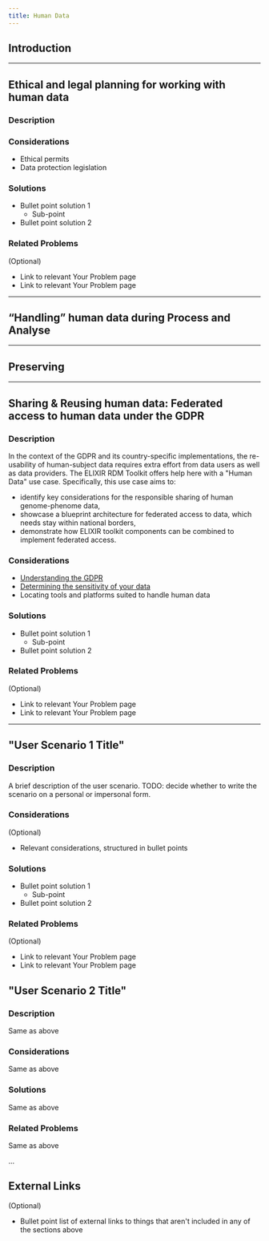 ```yaml
---
title: Human Data
---
```


## Introduction

---
## Ethical and legal planning for working with human data

### Description

### Considerations

* Ethical permits
* Data protection legislation

### Solutions
* Bullet point solution 1
  * Sub-point
* Bullet point solution 2

### Related Problems
(Optional)
* Link to relevant Your Problem page
* Link to relevant Your Problem page

---

## “Handling” human data during Process and Analyse

---

## Preserving 

---

## Sharing & Reusing human data: Federated access to human data under the GDPR

### Description

In the context of the GDPR and its country-specific implementations, the re-usability of human-subject data requires extra effort from data users as well as data providers. 
The ELIXIR RDM Toolkit offers help here with a "Human Data" use case. Specifically, this use case aims to:
  * identify key considerations for the responsible sharing of human genome-phenome data,
  * showcase a blueprint architecture for federated access to data, which needs stay within national borders,
  * demonstrate how ELIXIR toolkit components can be combined to implement federated access.
  
### Considerations

  * [Understanding the GDPR](gdpr)
  * [Determining the sensitivity of your data](personal_data)
  * Locating tools and platforms suited to handle human data

### Solutions
* Bullet point solution 1
  * Sub-point
* Bullet point solution 2

### Related Problems
(Optional)
* Link to relevant Your Problem page
* Link to relevant Your Problem page

  
---

## "User Scenario 1 Title"
 
### Description

A brief description of the user scenario.
TODO: decide whether to write the scenario on a personal or impersonal form.

### Considerations
(Optional)
* Relevant considerations, structured in bullet points

### Solutions
* Bullet point solution 1
  * Sub-point
* Bullet point solution 2

### Related Problems
(Optional)
* Link to relevant Your Problem page
* Link to relevant Your Problem page

## "User Scenario 2 Title"
 
### Description 
Same as above

### Considerations
Same as above

### Solutions
Same as above

### Related Problems
Same as above

...

## External Links
(Optional)
* Bullet point list of external links to things that aren't included in any of the sections above
